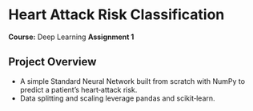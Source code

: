 # Heart Attack Risk Classification

**Course:** Deep Learning
**Assignment 1**

## Project Overview
- A simple Standard Neural Network built from scratch with NumPy to predict a patient’s heart‑attack risk.
- Data splitting and scaling leverage pandas and scikit‑learn.

